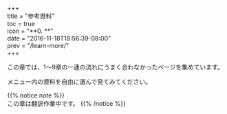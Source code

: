 +++  
title = "参考資料"  
toc = true  
icon = "**0. **"  
date = "2016-11-18T18:56:39-08:00"  
prev = "/learn-more/"  
+++

この章では、1〜9章の一連の流れにうまく合わなかったページを集めています。

メニュー内の資料を自由に選んで見てみてください。 

{{% notice note %}}  
この章は翻訳作業中です。
{{% /notice %}}